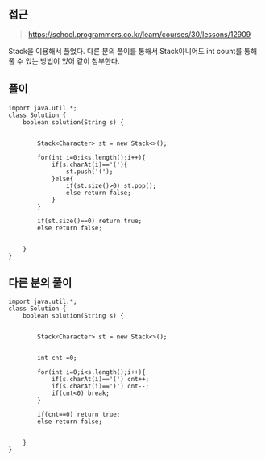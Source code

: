 ## 접근
> https://school.programmers.co.kr/learn/courses/30/lessons/12909

Stack을 이용해서 풀었다.
다른 분의 풀이를 통해서 Stack아니어도 int count를 통해 풀 수 있는 방법이 있어
같이 첨부한다.


## 풀이
```
import java.util.*;
class Solution {
    boolean solution(String s) {
     

        Stack<Character> st = new Stack<>();
        
        for(int i=0;i<s.length();i++){
            if(s.charAt(i)=='('){
                st.push('(');
            }else{
                if(st.size()>0) st.pop();
                else return false;
            }
        }
        
        if(st.size()==0) return true;
        else return false;

       
    }
}
```
## 다른 분의 풀이

```
import java.util.*;
class Solution {
    boolean solution(String s) {
     

        Stack<Character> st = new Stack<>();
        
        
        int cnt =0;
        
        for(int i=0;i<s.length();i++){
            if(s.charAt(i)=='(') cnt++;
            if(s.charAt(i)==')') cnt--;
            if(cnt<0) break;
        }
        
        if(cnt==0) return true;
        else return false;

       
    }
}
```